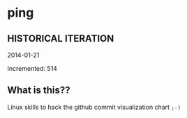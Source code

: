 # ping

## HISTORICAL ITERATION
2014-01-21

Incremented: 514

## What is this?? 
Linux skills to hack the github commit visualization chart `;-)`
